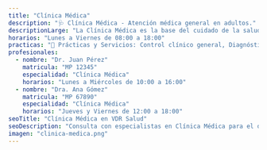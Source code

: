 ```yaml
---
title: "Clínica Médica"
description: "🩺 Clínica Médica - Atención médica general en adultos."
descriptionLarge: "La Clínica Médica es la base del cuidado de la salud en adultos, abordando un enfoque integral en la prevención, diagnóstico y tratamiento de enfermedades crónicas y agudas. Se ocupa de acompañar al paciente en todas sus etapas clínicas, siendo el primer contacto del sistema de salud."
horarios: "Lunes a Viernes de 08:00 a 18:00"
practicas: "📌 Prácticas y Servicios: Control clínico general, Diagnóstico y manejo de enfermedades crónicas como diabetes, hipertensión y dislipidemia, Atención de enfermedades agudas (gripes, infecciones, cuadros respiratorios), Chequeos preventivos y detección temprana de enfermedades, Evaluación prequirúrgica y certificación de aptitud médica"
profesionales:
  - nombre: "Dr. Juan Pérez"
    matricula: "MP 12345"
    especialidad: "Clínica Médica"
    horarios: "Lunes a Miércoles de 10:00 a 16:00"
  - nombre: "Dra. Ana Gómez"
    matricula: "MP 67890"
    especialidad: "Clínica Médica"
    horarios: "Jueves y Viernes de 12:00 a 18:00"
seoTitle: "Clínica Médica en VDR Salud"
seoDescription: "Consulta con especialistas en Clínica Médica para el diagnóstico y tratamiento de enfermedades en VDR Salud."
imagen: "clinica-medica.png"
---
```


<!-- ---
title: "Clínica Médica"
description: "🩺 Clínica Médica Especialidad médica dedicada a la prevención, diagnóstico."
descriptionLarge: "La **Clínica Médica** es la base del cuidado de la salud en adultos, abarcando un enfoque integral en la prevención, diagnóstico y tratamiento de enfermedades crónicas y agudas."
horarios: "Lunes a Viernes de 08:00 a 18:00"
practicas: "📌 Prácticas y Servicios: Control clínico general, Diagnóstico y manejo de enfermedades crónicas como diabetes, hipertensión y dislipidemia, Atención de enfermedades agudas (gripes, infecciones, cuadros respiratorios) Chequeos preventivos, y detección temprana de enfermedades, Evaluación prequirúrgica y certificación de aptitud médica"
profesionales:
  - nombre: "Dr. Juan Pérez"
    matricula: "MP 12345"
    especialidad: "Clínica Médica"
    horarios: "Lunes a Miércoles de 10:00 a 16:00"
  - nombre: "Dra. Ana Gómez"
    matricula: "MP 67890"
    especialidad: "Clínica Médica"
    horarios: "Jueves y Viernes de 12:00 a 18:00"
seoTitle: "Clínica Médica en RDV Salud"
seoDescription: "Consulta con especialistas en Clínica Médica para el diagnóstico y tratamiento de enfermedades en RDV Salud."
imagen: clinica-medica.png

---
 -->




